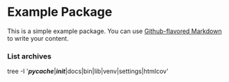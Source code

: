 # Example Package
This is a simple example package. You can use
[Github-flavored Markdown](https://guides.github.com/features/mastering-markdown/)
to write your content.

### List archives
tree -I '*__pycache__*|*__init__*|docs|bin|lib|venv|settings|htmlcov'

